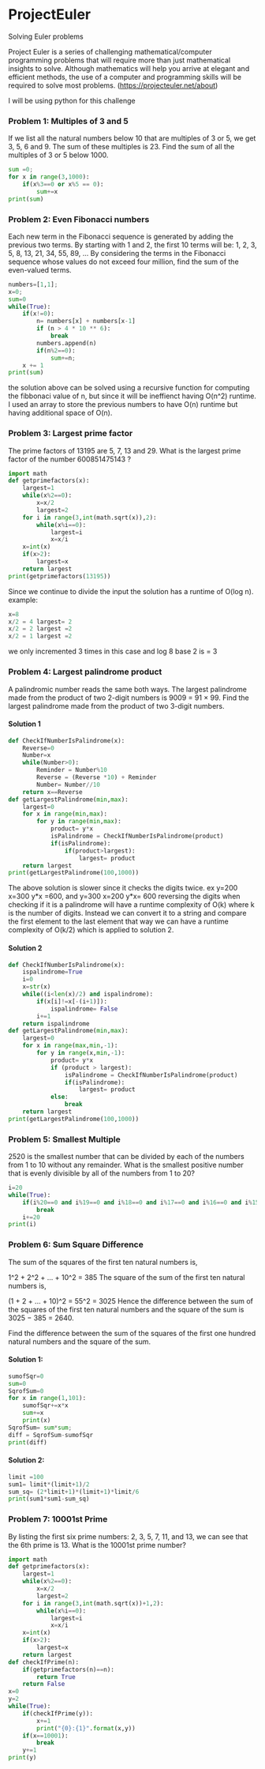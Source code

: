 # ProjectEuler
Solving Euler problems

Project Euler is a series of challenging mathematical/computer programming problems that will require more than just mathematical insights to solve. Although mathematics will help you arrive at elegant and efficient methods, the use of a computer and programming skills will be required to solve most problems. (https://projecteuler.net/about)

I will be using python for this challenge

### Problem 1: 	Multiples of 3 and 5
If we list all the natural numbers below 10 that are multiples of 3 or 5, we get 3, 5, 6 and 9. The sum of these multiples is 23.
Find the sum of all the multiples of 3 or 5 below 1000.

```python
sum =0;
for x in range(3,1000):
    if(x%3==0 or x%5 == 0):
        sum+=x
print(sum)
```
### Problem 2: 	Even Fibonacci numbers
Each new term in the Fibonacci sequence is generated by adding the previous two terms. By starting with 1 and 2, the first 10 terms will be:
1, 2, 3, 5, 8, 13, 21, 34, 55, 89, ...
By considering the terms in the Fibonacci sequence whose values do not exceed four million, find the sum of the even-valued terms.

```python
numbers=[1,1];
x=0;
sum=0
while(True):
    if(x!=0):
        n= numbers[x] + numbers[x-1]
        if (n > 4 * 10 ** 6):
            break
        numbers.append(n)
        if(n%2==0):
            sum+=n;
    x += 1
print(sum)
```
the solution above can be solved using a recursive function for computing the fibbonaci value of n, but since it will be ineffienct having O(n^2) runtime. I used an array to store the previous numbers to have O(n) runtime but having additional space of O(n).

### Problem 3: Largest prime factor
The prime factors of 13195 are 5, 7, 13 and 29.
What is the largest prime factor of the number 600851475143 ?

```python
import math
def getprimefactors(x):
    largest=1
    while(x%2==0):
        x=x/2
        largest=2
    for i in range(3,int(math.sqrt(x)),2):
        while(x%i==0):
            largest=i
            x=x/i
    x=int(x)
    if(x>2):
        largest=x
    return largest
print(getprimefactors(13195))
```

Since we continue to divide the input the solution has a runtime of O(log n).
example:
```python
x=8
x/2 = 4 largest= 2
x/2 = 2 largest =2
x/2 = 1 largest =2
```
we only incremented 3 times in this case and log 8 base 2 is = 3

### Problem 4: 	Largest palindrome product
A palindromic number reads the same both ways. The largest palindrome made from the product of two 2-digit numbers is 9009 = 91 × 99.
Find the largest palindrome made from the product of two 3-digit numbers.
#### Solution 1
```python
def CheckIfNumberIsPalindrome(x):
    Reverse=0
    Number=x
    while(Number>0):
        Reminder = Number%10
        Reverse = (Reverse *10) + Reminder
        Number= Number//10
    return x==Reverse
def getLargestPalindrome(min,max):
    largest=0
    for x in range(min,max):
        for y in range(min,max):
            product= y*x
            isPalindrome = CheckIfNumberIsPalindrome(product)
            if(isPalindrome):
                if(product>largest):
                    largest= product
    return largest
print(getLargestPalindrome(100,1000))
```
The above solution is slower since it checks the digits twice. ex y=200 x=300 y*x =600, and y=300 x=200 y\*x= 600
reversing the digits when checking if it is a palindrome will have a runtime complexity of O(k) where k is the number of digits.
Instead we can convert it to a string and compare the first element to the last element that way we can have a runtime complexity of O(k/2) which is applied to solution 2.
#### Solution 2
```python
def CheckIfNumberIsPalindrome(x):
    ispalindrome=True
    i=0
    x=str(x)
    while((i<len(x)/2) and ispalindrome):
        if(x[i]!=x[-(i+1)]):
            ispalindrome= False
        i+=1
    return ispalindrome
def getLargestPalindrome(min,max):
    largest=0
    for x in range(max,min,-1):
        for y in range(x,min,-1):
            product= y*x
            if (product > largest):
                isPalindrome = CheckIfNumberIsPalindrome(product)
                if(isPalindrome):
                    largest= product
            else:
                break
    return largest
print(getLargestPalindrome(100,1000))
```
### Problem 5: Smallest Multiple
2520 is the smallest number that can be divided by each of the numbers from 1 to 10 without any remainder.
What is the smallest positive number that is evenly divisible by all of the numbers from 1 to 20?
```python
i=20
while(True):
    if(i%20==0 and i%19==0 and i%18==0 and i%17==0 and i%16==0 and i%15==0 and i%14==0 and i%13==0 and i%12==0 and i%11==0):
        break
    i+=20
print(i)
```

### Problem 6: Sum Square Difference
The sum of the squares of the first ten natural numbers is,

1^2 + 2^2 + ... + 10^2 = 385
The square of the sum of the first ten natural numbers is,

(1 + 2 + ... + 10)^2 = 55^2 = 3025
Hence the difference between the sum of the squares of the first ten natural numbers and the square of the sum is 3025 − 385 = 2640.

Find the difference between the sum of the squares of the first one hundred natural numbers and the square of the sum.
#### Solution 1:
```python
sumofSqr=0
sum=0
SqrofSum=0
for x in range(1,101):
    sumofSqr+=x*x
    sum+=x
    print(x)
SqrofSum= sum*sum;
diff = SqrofSum-sumofSqr
print(diff)
```

#### Solution 2:
```python
limit =100
sum1= limit*(limit+1)/2
sum_sq= (2*limit+1)*(limit+1)*limit/6
print(sum1*sum1-sum_sq)
```

### Problem 7: 10001st Prime
By listing the first six prime numbers: 2, 3, 5, 7, 11, and 13, we can see that the 6th prime is 13.
What is the 10001st prime number?

```python
import math
def getprimefactors(x):
    largest=1
    while(x%2==0):
        x=x/2
        largest=2
    for i in range(3,int(math.sqrt(x))+1,2):
        while(x%i==0):
            largest=i
            x=x/i
    x=int(x)
    if(x>2):
        largest=x
    return largest
def checkIfPrime(n):
    if(getprimefactors(n)==n):
        return True
    return False
x=0
y=2
while(True):
    if(checkIfPrime(y)):
        x+=1
        print("{0}:{1}".format(x,y))
    if(x==10001):
        break
    y+=1
print(y)
```